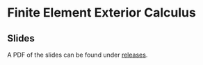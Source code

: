 # Finite Element Exterior Calculus

## Slides

A PDF of the slides can be found under [releases](https://github.com/luiswirth/feec-pres/releases).
